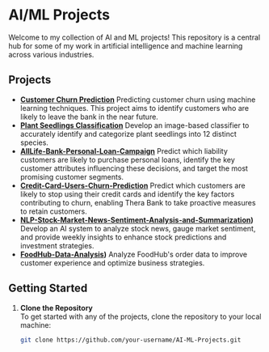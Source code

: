 # AI/ML Projects

Welcome to my collection of AI and ML projects! This repository is a central hub for some of my work in artificial intelligence and machine learning across various industries.

## Projects

- **[Customer Churn Prediction](https://github.com/amasresha/Bank_Churn_Prediction)**
  Predicting customer churn using machine learning techniques. This project aims to identify customers who are likely to leave the bank in the near future.
- **[Plant Seedlings Classification](https://github.com/amasresha/Plant-Seedlings-Classification)**
  Develop an image-based classifier to accurately identify and categorize plant seedlings into 12 distinct species.
- **[AllLife-Bank-Personal-Loan-Campaign](https://github.com/amasresha/AllLife-Bank-Personal-Loan-Campaign)**
  Predict which liability customers are likely to purchase personal loans, identify the key customer attributes influencing these decisions, and target the most promising customer segments.
- **[Credit-Card-Users-Churn-Prediction](https://github.com/amasresha/Credit-Card-Users-Churn-Prediction)**
  Predict which customers are likely to stop using their credit cards and identify the key factors contributing to churn, enabling Thera Bank to take proactive measures to retain customers.
-  **[NLP-Stock-Market-News-Sentiment-Analysis-and-Summarization](https://github.com/amasresha/NLP-Stock-Market-News-Sentiment-Analysis-and-Summarization))**
  Develop an AI system to analyze stock news, gauge market sentiment, and provide weekly insights to enhance stock predictions and investment strategies.
-  **[FoodHub-Data-Analysis](https://github.com/amasresha/FoodHub-Data-Analysis))**
 Analyze FoodHub's order data to improve customer experience and optimize business strategies.
 
## Getting Started

1. **Clone the Repository**  
   To get started with any of the projects, clone the repository to your local machine:
   ```bash
   git clone https://github.com/your-username/AI-ML-Projects.git

